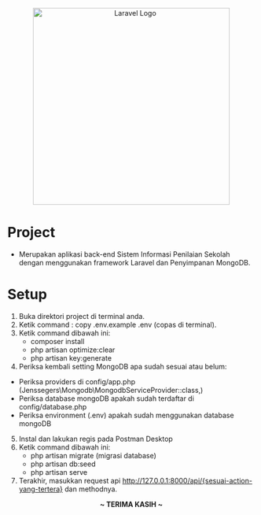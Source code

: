 <p align="center"><a href="https://laravel.com" target="_blank"><img src="https://raw.githubusercontent.com/laravel/art/master/logo-lockup/5%20SVG/2%20CMYK/1%20Full%20Color/laravel-logolockup-cmyk-red.svg" width="400" alt="Laravel Logo"></a></p>

# Project
- Merupakan aplikasi back-end Sistem Informasi Penilaian Sekolah dengan menggunakan framework Laravel dan Penyimpanan MongoDB.

# Setup
1. Buka direktori project di terminal anda.
2. Ketik command : copy .env.example .env (copas di terminal).
3. Ketik command dibawah ini:
	- composer install
	- php artisan optimize:clear
	- php artisan key:generate
4. Periksa kembali setting MongoDB apa sudah sesuai atau belum:
  - Periksa providers di config/app.php (Jenssegers\Mongodb\MongodbServiceProvider::class,)
  - Periksa database mongoDB apakah sudah terdaftar di config/database.php 
  - Periksa environment (.env) apakah sudah menggunakan database mongoDB
5. Instal dan lakukan regis pada Postman Desktop
6. Ketik command dibawah ini:
    - php artisan migrate (migrasi database)
    - php artisan db:seed
    - php artisan serve
7. Terakhir, masukkan request api http://127.0.0.1:8000/api/{sesuai-action-yang-tertera} dan methodnya.





<p align="center"><b> ~ TERIMA KASIH ~ </b></p>
